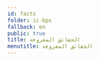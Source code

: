 ```yaml
---
id: facts
folder: ic-bps
fallback: en
public: true
title: الحقائق المعروفة
menutitle: الحقائق المعروفة
---
```

